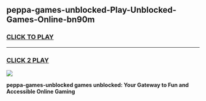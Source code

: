 
## peppa-games-unblocked-Play-Unblocked-Games-Online-bn90m
<h3>
<a href="https://premium76.site?title=peppa-games-unblocked&ref=24A">CLICK TO PLAY</a></h3>
<hr>

<h3>
<a href="https://premium76.site?title=peppa-games-unblocked&ref=24A">CLICK 2 PLAY</a>
  
</h3>

<a href="https://premium76.site?title=peppa-games-unblocked&ref=24A"><img src="https://clearcache.store/games.png"></a>


**peppa-games-unblocked games unblocked: Your Gateway to Fun and Accessible Online Gaming**
